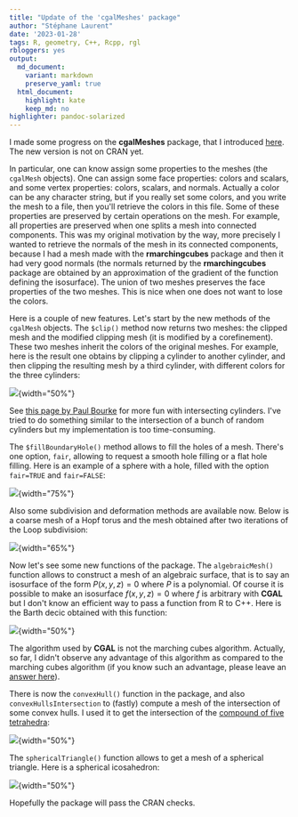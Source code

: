 ```yaml
---
title: "Update of the 'cgalMeshes' package"
author: "Stéphane Laurent"
date: '2023-01-28'
tags: R, geometry, C++, Rcpp, rgl
rbloggers: yes
output:
  md_document:
    variant: markdown
    preserve_yaml: true
  html_document:
    highlight: kate
    keep_md: no
highlighter: pandoc-solarized
---
```


I made some progress on the **cgalMeshes** package, that I introduced
[here](https://laustep.github.io/stlahblog/posts/cgalMeshes.html). The
new version is not on CRAN yet.

In particular, one can know assign some properties to the meshes (the
`cgalMesh` objects). One can assign some face properties: colors and
scalars, and some vertex properties: colors, scalars, and normals.
Actually a color can be any character string, but if you really set some
colors, and you write the mesh to a file, then you'll retrieve the
colors in this file. Some of these properties are preserved by certain
operations on the mesh. For example, all properties are preserved when
one splits a mesh into connected components. This was my original
motivation by the way, more precisely I wanted to retrieve the normals
of the mesh in its connected components, because I had a mesh made with
the **rmarchingcubes** package and then it had very good normals (the
normals returned by the **rmarchingcubes** package are obtained by an
approximation of the gradient of the function defining the isosurface).
The union of two meshes preserves the face properties of the two meshes.
This is nice when one does not want to lose the colors.

Here is a couple of new features. Let's start by the new methods of the
`cgalMesh` objects. The `$clip()` method now returns two meshes: the
clipped mesh and the modified clipping mesh (it is modified by a
corefinement). These two meshes inherit the colors of the original
meshes. For example, here is the result one obtains by clipping a
cylinder to another cylinder, and then clipping the resulting mesh by a
third cylinder, with different colors for the three cylinders:

![](figures/cgalMeshes_clipCylinders.gif){width="50%"}

See [this page by Paul
Bourke](http://paulbourke.net/geometry/cylinders/) for more fun with
intersecting cylinders. I've tried to do something similar to the
intersection of a bunch of random cylinders but my implementation is too
time-consuming.

The `$fillBoundaryHole()` method allows to fill the holes of a mesh.
There's one option, `fair`, allowing to request a smooth hole filling or
a flat hole filling. Here is an example of a sphere with a hole, filled
with the option `fair=TRUE` and `fair=FALSE`:

![](figures/cgalMeshes_holefilling.png){width="75%"}

Also some subdivision and deformation methods are available now. Below
is a coarse mesh of a Hopf torus and the mesh obtained after two
iterations of the Loop subdivision:

![](figures/cgalMeshes_Hopf_LoopSubdiv.png){width="65%"}

Now let's see some new functions of the package. The `algebraicMesh()`
function allows to construct a mesh of an algebraic surface, that is to
say an isosurface of the form $P(x, y, z) = 0$ where $P$ is a
polynomial. Of course it is possible to make an isosurface
$f(x, y, z) = 0$ where $f$ is arbitrary with **CGAL** but I don't know
an efficient way to pass a function from R to C++. Here is the Barth
decic obtained with this function:

![](figures/cgalMeshes_BarthDecic.gif){width="50%"}

The algorithm used by **CGAL** is not the marching cubes algorithm.
Actually, so far, I didn't observe any advantage of this algorithm as
compared to the marching cubes algorithm (if you know such an advantage,
please leave an [answer
here](https://scicomp.stackexchange.com/q/42410/14840)).

There is now the `convexHull()` function in the package, and also
`convexHullsIntersection` to (fastly) compute a mesh of the intersection
of some convex hulls. I used it to get the intersection of the [compound
of five
tetrahedra](https://laustep.github.io/stlahblog/posts/tetrahedraCompound.html):

![](figures/cgalMeshes_cxhullinter.png){width="50%"}

The `sphericalTriangle()` function allows to get a mesh of a spherical
triangle. Here is a spherical icosahedron:

![](figures/cgalMeshes_sphericalIcosahedron.gif){width="50%"}

Hopefully the package will pass the CRAN checks.
